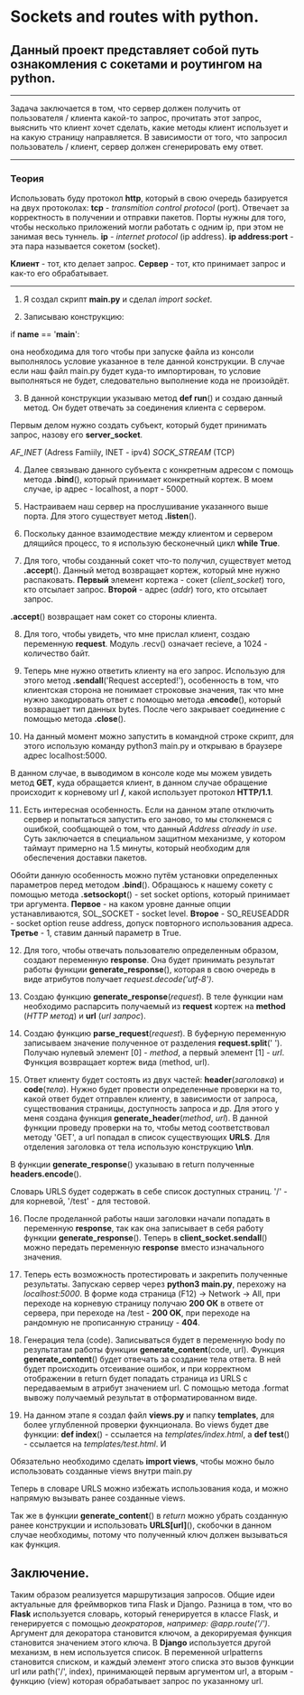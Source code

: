 # Sockets and routes with python.

## Данный проект представляет собой путь ознакомления с сокетами и роутингом на python.

---

Задача заключается в том, что сервер должен получить от пользователя / клиента какой-то запрос, прочитать этот запрос, выяснить что клиент хочет сделать, какие методы клиент использует и на какую страницу направляется. В зависимости от того, что запросил пользователь / клиент, сервер должен сгенерировать ему ответ.

---
### Теория

Использовать буду протокол **http**, который в свою очередь базируется на двух протоколах:
**tcp** - *transmition control protocol* (port). Отвечает за корректность в получении и отправки пакетов. Порты нужны для того, чтобы несколько приложений могли работать с одним ip, при этом не занимая весь туннель.
**ip** - *internet protocol* (ip address).
**ip address:port** - эта пара называется сокетом (socket).

**Клиент** - тот, кто делает запрос.
**Сервер** - тот, кто принимает запрос и как-то его обрабатывает.

---

1. Я создал скрипт **main.py** и сделал *import socket*.

2. Записываю конструкцию:

if __name__ == '__main__':

она необходима для того чтобы при запуске файла из консоли выполнялось условие указанное в теле данной конструкции. В случае если наш файл main.py будет куда-то импортирован, то условие выполняться не будет, следовательно выполнение кода не произойдёт.

3. В данной конструкции указываю метод **def run**() и создаю данный метод. Он будет отвечать за соединения клиента с сервером.

Первым делом нужно создать субъект, который будет принимать запрос, назову его **server_socket**.

*AF_INET* (Adress Famiily, INET - ipv4)
*SOCK_STREAM* (TCP)

4. Далее связываю данного субъекта с конкретным адресом с помощь метода **.bind**(), который принимает конкретный кортеж. В моем случае, ip адрес - localhost, а порт - 5000. 

5. Настраиваем наш сервер на прослушивание указанного выше порта. Для этого существует метод **.listen**().

6. Поскольку данное взаимодествие между клиентом и сервером длящийся процесс, то я использую бесконечный цикл **while True**.

7. Для того, чтобы созданный сокет что-то получил, существует метод **.accept**(). Данный метод возвращает кортеж, который мне нужно распаковать.
**Первый** элемент кортежа - сокет (*client_socket*) того, кто отсылает запрос.
**Второй** - адрес (*addr*) того, кто отсылает запрос.

**.accept**() возвращает нам сокет со стороны клиента.

8. Для того, чтобы увидеть, что мне прислал клиент, создаю переменную **request**. Модуль .recv() означает recieve, а 1024 - количество байт.

9. Теперь мне нужно ответить клиенту на его запрос. Использую для этого метод **.sendall**('Request accepted!'), особенность в том, что клиентская сторона не понимает строковые значения, так что мне нужно закодировать ответ с помощью метода **.encode**(), который возвращает тип данных bytes. После чего закрывает соединение с помощью метода **.close**().

10. На данный момент можно запустить в командной строке скрипт, для этого использую команду python3 main.py и открываю в браузере адрес localhost:5000.

В данном случае, в выводимом в консоле коде мы можем увидеть метод **GET**, куда обращается клиент, в данном случае обращение происходит к корневому url **/**, какой использует протокол **HTTP/1.1**.

11. Есть интересная особенность. Если на данном этапе отключить сервер и попытаться запустить его заново, то мы столкнемся с ошибкой, сообщающей о том, что данный *Address already in use*. Суть заключается в специальном защитном механизме, у котором таймаут примерно на 1.5 минуты, который необходим для обеспечения доставки пакетов.

Обойти данную особенность можно путём установки определенных параметров перед методом **.bind**().
Обращаюсь к нашему сокету с помощью метода **.setsockopt**() - set socket options, который принимает три аргумента. **Первое** - на каком уровне данные опции устанавливаются, SOL_SOCKET - socket level. **Второе** - SO_REUSEADDR - socket option reuse address, допуск повторного использования адреса. **Третье** - 1, ставим данный параметр в True.

12. Для того, чтобы отвечать пользователю определенным образом, создают переменную **response**. Она будет принимать результат работы функции **generate_response**(), которая в свою очередь в виде атрибутов получает *request.decode('utf-8')*.

13. Создаю функцию **generate_response**(*request*).
В теле функции нам необходимо распарсить получаемый из **request** кортеж на **method** (*HTTP метод*) и **url** (*url запрос*). 

14. Создаю функцию **parse_request**(*request*).
В буферную переменную записываем значение полученное от разделения **request.split**(' '). Получаю нулевый элемент [0] - *method*, а первый элемент [1] - *url*. Функция возвращает кортеж вида (method, url).

15. Ответ клиенту будет состоять из двух частей: **header**(*заголовка*) и **code**(*тела*). Нужно будет провести определенные проверки на то, какой ответ будет отправлен клиенту, в зависимости от запроса, существования страницы, доступность запроса и др.
Для этого у меня создана функция **generate_header**(*method*, *url*). В данной функции проведу проверки на то, чтобы метод соответствовал методу 'GET', а url попадал в список существующих **URLS**. Для отделения заголовка от тела использую конструкцию **\n\n**.

В функции **generate_response**() указываю в return полученные **headers.encode**().

Словарь URLS будет содержать в себе список доступных страниц. '/' - для корневой, '/test' - для тестовой.

16. После проделанной работы наши заголовки начали попадать в переменную **response**, так как она записывает в себя работу функции **generate_response**(). Теперь в **client_socket.sendall**() можно передать переменную **response** вместо изначального значения.

17. Теперь есть возможность протестировать и закрепить полученные результаты. Запускаю сервер через **python3 main.py**, перехожу на *localhost:5000*. В форме кода страница (F12) -> Network -> All, при переходе на корневую страницу получаю **200 ОК** в ответе от сервера, при переходе на /test - **200 OK**, при переходе на рандомную не прописанную страницу - **404**.

18. Генерация тела (code). Записываться будет в переменную body по результатам работы функции **generate_content**(code, url).
Функция **generate_content**() будет отвечать за создание тела ответа. В ней будет происходить отсеивание ошибок, и при корректном отображении в return будет попадать страница из URLS с передаваемым в атрибут значением url. С помощью метода .format вывожу получаемый результат в отформатированном виде.

19. На данном этапе я создал файл **views.py** и папку **templates**, для более углубленной проверки фукнционала. Во views будет две функции: **def index**() - ссылается на *templates/index.html*, а **def test**() - ссылается на *templates/test.html*. И 

Обязательно необходимо сделать **import views**, чтобы можно было использовать созданные views внутри main.py

Теперь в словаре URLS можно избежать использования кода, и можно напрямую вызывать ранее созданные views.

Так же в функции **generate_content**() в *return* можно убрать созданную ранее конструкции и использовать **URLS[url]**(), скобочки в данном случае необходимы, потому что полученный ключ должен вызываться как функция.

## Заключение.
Таким образом реализуется маршрутизация запросов. Общие идеи актуальные для фреймворков типа Flask и Django. 
Разница в том, что во **Flask** используется словарь, который генерируется в классе Flask, и генерируется с помощью *деократоров*, *например: @app.route('/')*. Аргумент для декоратора становится ключом, а декорируемая функция становится значением этого ключа. 
В **Django** используется другой механизм, в нем используется список. В переменной urlpatterns становится списком, и каждый элемент этого списка это вызов функции url или path('/', index), принимающей первым аргументом url, а вторым - функцию (view) которая обрабатывает запрос по указанному url.